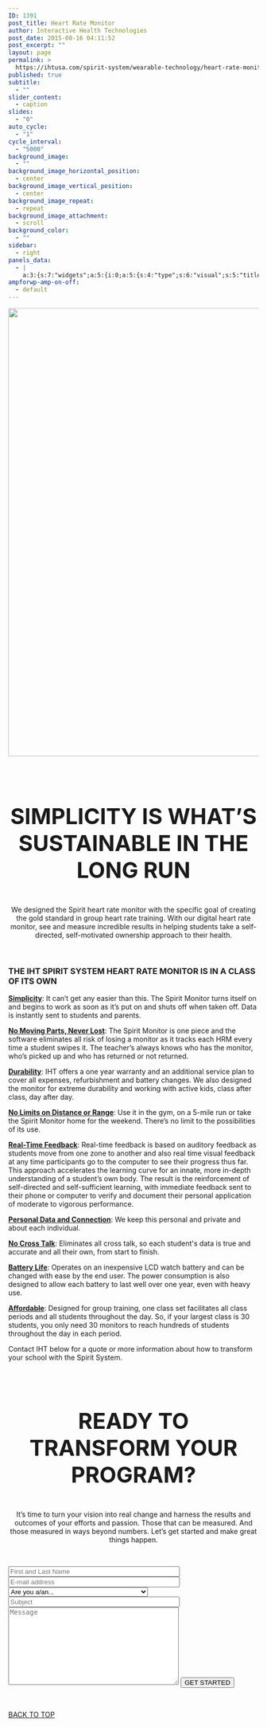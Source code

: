 ```yaml
---
ID: 1391
post_title: Heart Rate Monitor
author: Interactive Health Technologies
post_date: 2015-08-16 04:11:52
post_excerpt: ""
layout: page
permalink: >
  https://ihtusa.com/spirit-system/wearable-technology/heart-rate-monitor/
published: true
subtitle:
  - ""
slider_content:
  - caption
slides:
  - "0"
auto_cycle:
  - "1"
cycle_interval:
  - "5000"
background_image:
  - ""
background_image_horizontal_position:
  - center
background_image_vertical_position:
  - center
background_image_repeat:
  - repeat
background_image_attachment:
  - scroll
background_color:
  - ""
sidebar:
  - right
panels_data:
  - |
    a:3:{s:7:"widgets";a:5:{i:0;a:5:{s:4:"type";s:6:"visual";s:5:"title";s:0:"";s:4:"text";s:179:"<p><img class="aligncenter wp-image-1393 size-full" src="http://ihtusa.com/wp-content/uploads/2015/08/spirit-heart-rate-monitor-header.jpg" alt="" width="1920" height="900" /></p>";s:6:"filter";s:1:"1";s:11:"panels_info";a:6:{s:5:"class";s:30:"WP_Widget_Black_Studio_TinyMCE";s:3:"raw";b:0;s:4:"grid";i:0;s:4:"cell";i:0;s:2:"id";i:0;s:5:"style";a:3:{s:18:"background_display";s:4:"tile";s:16:"featured_widgets";s:0:"";s:12:"bigger_title";s:0:"";}}}i:1;a:5:{s:4:"type";s:6:"visual";s:5:"title";s:0:"";s:4:"text";s:428:"<h3 style="font-size: 44px; text-align: center;">SIMPLICITY IS WHAT’S SUSTAINABLE IN THE LONG RUN</h3><p style="text-align: center;">We designed the Spirit heart rate monitor with the specific goal of creating the gold standard in group heart rate training. With our digital heart rate monitor, see and measure incredible results in helping students take a self-directed, self-motivated ownership approach to their health.</p>";s:6:"filter";s:1:"1";s:11:"panels_info";a:5:{s:5:"class";s:30:"WP_Widget_Black_Studio_TinyMCE";s:4:"grid";i:1;s:4:"cell";i:1;s:2:"id";i:1;s:5:"style";a:4:{s:27:"background_image_attachment";b:0;s:18:"background_display";s:4:"tile";s:16:"featured_widgets";s:0:"";s:12:"bigger_title";b:1;}}}i:2;a:5:{s:4:"type";s:6:"visual";s:5:"title";s:0:"";s:4:"text";s:2652:"<h3>THE IHT SPIRIT SYSTEM HEART RATE MONITOR IS IN A CLASS OF ITS OWN</h3><p><strong><u>Simplicity</u></strong>: It can’t get any easier than this. The Spirit Monitor turns itself on and begins to work as soon as it’s put on and shuts off when taken off. Data is instantly sent to students and parents.</p><p><strong><span style="text-decoration: underline;">No Moving Parts, Never Lost</span></strong>: The Spirit Monitor is one piece and the software eliminates all risk of losing a monitor as it tracks each HRM every time a student swipes it. The teacher’s always knows who has the monitor, who’s picked up and who has returned or not returned.</p><p><strong><u>Durability</u></strong>: IHT offers a one year warranty and an additional service plan to cover all expenses, refurbishment and battery changes. We also designed the monitor for extreme durability and working with active kids, class after class, day after day.</p><p><strong><u>No Limits on Distance or Range</u></strong>: Use it in the gym, on a 5-mile run or take the Spirit Monitor home for the weekend. There’s no limit to the possibilities of its use.</p><p><strong><u>Real-Time Feedback</u></strong>: Real-time feedback is based on auditory feedback as students move from one zone to another and also real time visual feedback at any time participants go to the computer to see their progress thus far. This approach accelerates the learning curve for an innate, more in-depth understanding of a student’s own body. The result is the reinforcement of self-directed and self-sufficient learning, with immediate feedback sent to their phone or computer to verify and document their personal application of moderate to vigorous performance.</p><p><strong><u>Personal Data and Connection</u></strong>: We keep this personal and private and about each individual.  </p><p><strong><u>No Cross Talk</u></strong>: Eliminates all cross talk, so each student's data is true and accurate and all their own, from start to finish.</p><p><strong><u>Battery Life</u></strong>: Operates on an inexpensive LCD watch battery and can be changed with ease by the end user. The power consumption is also designed to allow each battery to last well over one year, even with heavy use.</p><p><u><strong>Affordable</strong></u>: Designed for group training, one class set facilitates all class periods and all students throughout the day. So, if your largest class is 30 students, you only need 30 monitors to reach hundreds of students throughout the day in each period.</p><p>Contact IHT below for a quote or more information about how to transform your school with the Spirit System.</p>";s:6:"filter";s:1:"1";s:11:"panels_info";a:5:{s:5:"class";s:30:"WP_Widget_Black_Studio_TinyMCE";s:4:"grid";i:2;s:4:"cell";i:0;s:2:"id";i:2;s:5:"style";a:4:{s:27:"background_image_attachment";b:0;s:18:"background_display";s:4:"tile";s:16:"featured_widgets";s:0:"";s:12:"bigger_title";s:0:"";}}}i:3;a:5:{s:4:"type";s:6:"visual";s:5:"title";s:0:"";s:4:"text";s:516:"<h3 style="text-align: center; font-size: 44px;">READY TO TRANSFORM YOUR PROGRAM?</h3><div class="lc"><p style="text-align: center;">It’s time to turn your vision into real change and harness the results and outcomes of your efforts and passion. Those that can be measured. And those measured in ways beyond numbers. Let’s get started and make great things happen.</p></div><div class="rc"> </div><div class="rc"> </div><p style="text-align: center;">[contact-form-7 id="313" title="REQUEST A QUICK QUOTE"]</p>";s:6:"filter";s:1:"1";s:11:"panels_info";a:6:{s:5:"class";s:30:"WP_Widget_Black_Studio_TinyMCE";s:3:"raw";b:0;s:4:"grid";i:3;s:4:"cell";i:1;s:2:"id";i:3;s:5:"style";a:3:{s:18:"background_display";s:4:"tile";s:16:"featured_widgets";s:0:"";s:12:"bigger_title";b:1;}}}i:4;a:3:{s:4:"text";s:0:"";s:11:"button_text";s:30:"<a href="#TOP">BACK TO TOP</a>";s:11:"panels_info";a:6:{s:5:"class";s:17:"PW_Call_To_Action";s:3:"raw";b:0;s:4:"grid";i:4;s:4:"cell";i:0;s:2:"id";i:4;s:5:"style";a:3:{s:18:"background_display";s:4:"tile";s:16:"featured_widgets";s:0:"";s:12:"bigger_title";s:0:"";}}}}s:5:"grids";a:5:{i:0;a:2:{s:5:"cells";i:1;s:5:"style";a:0:{}}i:1;a:2:{s:5:"cells";i:3;s:5:"style";a:1:{s:18:"background_display";s:4:"tile";}}i:2;a:2:{s:5:"cells";i:1;s:5:"style";a:1:{s:18:"background_display";s:4:"tile";}}i:3;a:2:{s:5:"cells";i:3;s:5:"style";a:1:{s:18:"background_display";s:4:"tile";}}i:4;a:2:{s:5:"cells";i:1;s:5:"style";a:0:{}}}s:10:"grid_cells";a:9:{i:0;a:2:{s:4:"grid";i:0;s:6:"weight";i:1;}i:1;a:2:{s:4:"grid";i:1;s:6:"weight";d:0.04975124378;}i:2;a:2:{s:4:"grid";i:1;s:6:"weight";d:0.9004975124;}i:3;a:2:{s:4:"grid";i:1;s:6:"weight";d:0.04975124378;}i:4;a:2:{s:4:"grid";i:2;s:6:"weight";i:1;}i:5;a:2:{s:4:"grid";i:3;s:6:"weight";d:0.04975124378;}i:6;a:2:{s:4:"grid";i:3;s:6:"weight";d:0.9004975124;}i:7;a:2:{s:4:"grid";i:3;s:6:"weight";d:0.04975124378;}i:8;a:2:{s:4:"grid";i:4;s:6:"weight";i:1;}}}
ampforwp-amp-on-off:
  - default
---
```

<img class="aligncenter wp-image-1393 size-full" src="http://ihtusa.com/wp-content/uploads/2015/08/spirit-heart-rate-monitor-header.jpg" alt="" width="1920" height="900" />

&nbsp;
<h3 style="font-size: 44px; text-align: center;">SIMPLICITY IS WHAT’S SUSTAINABLE IN THE LONG RUN</h3>
<p style="text-align: center;">We designed the Spirit heart rate monitor with the specific goal of creating the gold standard in group heart rate training. With our digital heart rate monitor, see and measure incredible results in helping students take a self-directed, self-motivated ownership approach to their health.</p>
&nbsp;
<h3>THE IHT SPIRIT SYSTEM HEART RATE MONITOR IS IN A CLASS OF ITS OWN</h3>
<strong><u>Simplicity</u></strong>: It can’t get any easier than this. The Spirit Monitor turns itself on and begins to work as soon as it’s put on and shuts off when taken off. Data is instantly sent to students and parents.

<strong><span style="text-decoration: underline;">No Moving Parts, Never Lost</span></strong>: The Spirit Monitor is one piece and the software eliminates all risk of losing a monitor as it tracks each HRM every time a student swipes it. The teacher’s always knows who has the monitor, who’s picked up and who has returned or not returned.

<strong><u>Durability</u></strong>: IHT offers a one year warranty and an additional service plan to cover all expenses, refurbishment and battery changes. We also designed the monitor for extreme durability and working with active kids, class after class, day after day.

<strong><u>No Limits on Distance or Range</u></strong>: Use it in the gym, on a 5-mile run or take the Spirit Monitor home for the weekend. There’s no limit to the possibilities of its use.

<strong><u>Real-Time Feedback</u></strong>: Real-time feedback is based on auditory feedback as students move from one zone to another and also real time visual feedback at any time participants go to the computer to see their progress thus far. This approach accelerates the learning curve for an innate, more in-depth understanding of a student’s own body. The result is the reinforcement of self-directed and self-sufficient learning, with immediate feedback sent to their phone or computer to verify and document their personal application of moderate to vigorous performance.

<strong><u>Personal Data and Connection</u></strong>: We keep this personal and private and about each individual.

<strong><u>No Cross Talk</u></strong>: Eliminates all cross talk, so each student's data is true and accurate and all their own, from start to finish.

<strong><u>Battery Life</u></strong>: Operates on an inexpensive LCD watch battery and can be changed with ease by the end user. The power consumption is also designed to allow each battery to last well over one year, even with heavy use.

<u><strong>Affordable</strong></u>: Designed for group training, one class set facilitates all class periods and all students throughout the day. So, if your largest class is 30 students, you only need 30 monitors to reach hundreds of students throughout the day in each period.

Contact IHT below for a quote or more information about how to transform your school with the Spirit System.

&nbsp;
<h3 style="text-align: center; font-size: 44px;">READY TO TRANSFORM YOUR PROGRAM?</h3>
<p style="text-align: center;">It’s time to turn your vision into real change and harness the results and outcomes of your efforts and passion. Those that can be measured. And those measured in ways beyond numbers. Let’s get started and make great things happen.</p>
&nbsp;
<p style="text-align: center;"></p>

<form class="wpcf7-form" action="/wp-admin/admin-ajax.php?action=so_panels_import_layout&amp;_panelsnonce=de50888bf7#wpcf7-f313-o1" method="post" novalidate="novalidate"><input name="_wpcf7" type="hidden" value="313" /> <input name="_wpcf7_version" type="hidden" value="4.2.2" /> <input name="_wpcf7_locale" type="hidden" value="en_US" /> <input name="_wpcf7_unit_tag" type="hidden" value="wpcf7-f313-o1" /> <input name="_wpnonce" type="hidden" value="c1a2a8e88d" /> <span class="wpcf7-form-control-wrap your-name"><input class="wpcf7-form-control wpcf7-text wpcf7-validates-as-required" name="your-name" size="40" type="text" value="" placeholder="First and Last Name" /></span>
<span class="wpcf7-form-control-wrap your-email"><input class="wpcf7-form-control wpcf7-text wpcf7-email wpcf7-validates-as-required wpcf7-validates-as-email" name="your-email" size="40" type="email" value="" placeholder="E-mail address" /></span>
<span class="wpcf7-form-control-wrap menu-354"><select class="wpcf7-form-control wpcf7-select" name="menu-354">
<option value="Are you a/an...">Are you a/an...</option>
<option value="Administrator">Administrator</option>
<option value="Teacher">Teacher</option>
<option value="Professor">Professor</option>
<option value="Distance Learning Educator">Distance Learning Educator</option>
<option value="State Administrator">State Administrator</option>
<option value="Other (tell us who you are in your message)">Other (tell us who you are in your message)</option>
</select></span> <span class="wpcf7-form-control-wrap your-subject"><input class="wpcf7-form-control wpcf7-text wpcf7-validates-as-required" name="your-subject" size="40" type="text" value="" placeholder="Subject" /></span>
<span class="wpcf7-form-control-wrap your-message"><textarea class="wpcf7-form-control wpcf7-textarea" cols="40" name="your-message" rows="10" placeholder="Message"></textarea></span> <input class="wpcf7-form-control wpcf7-submit btn btn-primary pull-right" type="submit" value="GET STARTED" />&nbsp;

</form>&nbsp;

<a href="#TOP">BACK TO TOP</a>